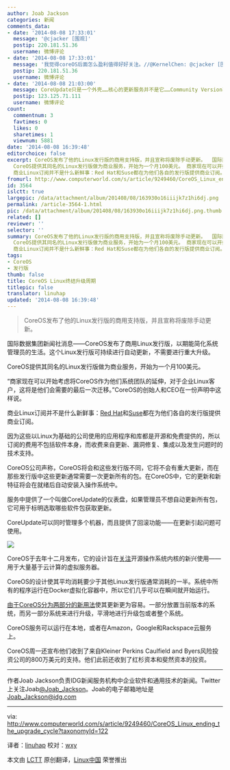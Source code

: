 ```yaml
---
author: Joab Jackson
categories: 新闻
comments_data:
- date: '2014-08-08 17:33:01'
  message: '@cjacker [围观]'
  postip: 220.181.51.36
  username: 微博评论
- date: '2014-08-08 17:33:01'
  message: '我觉得coreOS后面怎么盈利值得好好关注。//@KernelChen: @cjacker [围观]'
  postip: 220.181.51.36
  username: 微博评论
- date: '2014-08-08 21:03:00'
  message: CoreUpdate只是一个外壳……核心的更新服务并不是它……Community Version不含CoreUpdate却仍然可以更新
  postip: 123.125.71.111
  username: 微博评论
count:
  commentnum: 3
  favtimes: 0
  likes: 0
  sharetimes: 1
  viewnum: 5881
date: '2014-08-08 16:39:48'
editorchoice: false
excerpt: CoreOS发布了他的Linux发行版的商用支持版，并且宣称将废除手动更新。  国际数据集团新闻社消息CoreOS发布了商用Linux发行版，以期能简化系统管理员的生活。这个Linux发行版可持续进行自动更新，不需要进行重大升级。
  CoreOS提供其同名的Linux发行版做为商业服务，开始为一个月100美元。 商家现在可以开始考虑将CoreOS作为他们系统团队的延伸，对于企业Linux客户，这将是他们会需要的最后一次迁移。CoreOS的创始人和CEO在一份声明中这样说。
  商业Linux订阅并不是什么新鲜事：Red Hat和Suse都在为他们各自的发行版提供商业订阅。 因为这些
fromurl: http://www.computerworld.com/s/article/9249460/CoreOS_Linux_ending_the_upgrade_cycle
id: 3564
islctt: true
largepic: /data/attachment/album/201408/08/163930o16iiijk7z1hi6dj.png
permalink: /article-3564-1.html
pic: /data/attachment/album/201408/08/163930o16iiijk7z1hi6dj.png.thumb.jpg
related: []
reviewer: ''
selector: ''
summary: CoreOS发布了他的Linux发行版的商用支持版，并且宣称将废除手动更新。  国际数据集团新闻社消息CoreOS发布了商用Linux发行版，以期能简化系统管理员的生活。这个Linux发行版可持续进行自动更新，不需要进行重大升级。
  CoreOS提供其同名的Linux发行版做为商业服务，开始为一个月100美元。 商家现在可以开始考虑将CoreOS作为他们系统团队的延伸，对于企业Linux客户，这将是他们会需要的最后一次迁移。CoreOS的创始人和CEO在一份声明中这样说。
  商业Linux订阅并不是什么新鲜事：Red Hat和Suse都在为他们各自的发行版提供商业订阅。 因为这些
tags:
- CoreOS
- 发行版
thumb: false
title: CoreOS Linux终结升级周期
titlepic: false
translator: linuhap
updated: '2014-08-08 16:39:48'
---
```



> 
> CoreOS发布了他的Linux发行版的商用支持版，并且宣称将废除手动更新。
> 
> 
> 


国际数据集团新闻社消息——CoreOS发布了商用Linux发行版，以期能简化系统管理员的生活。这个Linux发行版可持续进行自动更新，不需要进行重大升级。


CoreOS提供其同名的Linux发行版做为商业服务，开始为一个月100美元。


“商家现在可以开始考虑将CoreOS作为他们系统团队的延伸，对于企业Linux客户，这将是他们会需要的最后一次迁移。”CoreOS的创始人和CEO在一份声明中这样说。


商业Linux订阅并不是什么新鲜事：[Red Hat](http://www.redhat.com/about/subscription/)和[Suse](https://www.suse.com/support/programs/subscriptions/)都在为他们各自的发行版提供商业订阅。


因为这些以Linux为基础的公司使用的应用程序和库都是开源和免费提供的，所以订阅的费用不包括软件本身，而收费来自更新、漏洞修复、集成以及发生问题时的技术支持。


CoreOS公司声称，CoreOS将会和这些发行版不同，它将不会有重大更新，而在那些发行版中这些更新通常需要一次更新所有的包。在CoreOS中，它的更新和新特征将会在就绪后自动安装入操作系统中。


服务中提供了一个叫做CoreUpdate的仪表盘，如果管理员不想自动更新所有包，它可用于标明选取哪些软件包获取更新。


CoreUpdate可以同时管理多个机器，而且提供了回滚功能——在更新引起问题可使用。


![](/data/attachment/album/201408/08/163930o16iiijk7z1hi6dj.png)


CoreOS于去年十二月发布，它的设计旨在[关注](http://www.networkworld.com/article/2177120/cloud-computing/coreos-linux-distro-lands-on-the-google-cloud-platform.html)开源操作系统内核的新兴使用——用于大量基于云计算的虚拟服务器。


CoreOS的设计使其平均消耗要少于其他Linux发行版通常消耗的一半。系统中所有的程序运行在Docker虚拟化容器中，所以它们几乎可以在瞬间就开始运行。


[由于CoreOS分为两部分的新用法](https://coreos.com/using-coreos/updates/)使其更新更为容易。一部分放置当前版本的系统，而另一部分系统来进行升级，平滑地进行升级包或者整个系统。


CoreOS服务可以运行在本地，或者在Amazon，Google和Rackspace云服务上。


CoreOS周一还宣布他们收到了来自Kleiner Perkins Caulfield and Byers风险投资公司的800万美元的支持。他们此前还收到了红杉资本和斐然资本的投资。




---


作者Joab Jackson负责IDG新闻服务机构中企业软件和通用技术的新闻。Twitter上关注Joab[@Joab\_Jackson](http://twitter.com/Joab_Jackson)。Joab的电子邮箱地址是<Joab_Jackson@idg.com>




---


via: <http://www.computerworld.com/s/article/9249460/CoreOS_Linux_ending_the_upgrade_cycle?taxonomyId=122>


译者：[linuhap](https://github.com/linuhap) 校对：[wxy](https://github.com/wxy)


本文由 [LCTT](https://github.com/LCTT/TranslateProject) 原创翻译，[Linux中国](http://linux.cn/) 荣誉推出